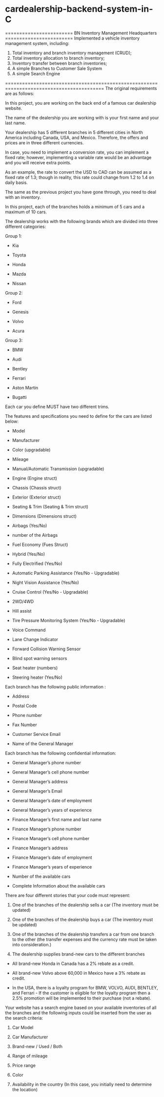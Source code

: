 # cardealership-backend-system-in-C

======================== BN Inventory Management Headquarters ========================
Implemented a vehicle inventory management system, including: 
1. Total inventory and branch inventory management (CRUD);
2. Total inventory allocation to branch inventory;
3. Inventory transfer between branch inventories;
4. A simple Branches to Customer Sale System
5. A simple Search Engine


        

=========================================================================================
The original requirements are as follows:

In this project, you are working on the back end of a famous car dealership website.

The name of the dealership you are working with is your first name and your last name.

Your dealership has 5 different branches in 5 different cities in North America including Canada, USA, and Mexico. Therefore, the offers and prices are in three different currencies.

In case, you need to implement a conversion rate, you can implement a fixed rate; however, implementing a variable rate would be an advantage and you will receive extra points.

As an example, the rate to convert the USD to CAD can be assumed as a fixed rate of 1.3; though in reality, this rate could change from 1.2 to 1.4 on daily basis.

The same as the previous project you have gone through, you need to deal with an inventory.

In this project, each of the branches holds a minimum of 5 cars and a maximum of 10 cars.

The dealership works with the following brands which are divided into three different categories:

Group 1:

- Kia

- Toyota

- Honda

- Mazda

- Nissan



Group 2:

- Ford

- Genesis

- Volvo

- Acura



Group 3:

- BMW

- Audi

- Bentley

- Ferrari

- Aston Martin

- Bugatti



Each car you define MUST have two different trims.



The features and specifications you need to define for the cars are listed below:

- Model

- Manufacturer

- Color (upgradable)

- Mileage

- Manual/Automatic Transmission (upgradable)

- Engine (Engine struct)

- Chassis (Chassis struct)

- Exterior (Exterior struct)

- Seating & Trim (Seating & Trim struct)

- Dimensions (Dimensions struct)

- Airbags (Yes/No)

- number of the Airbags

- Fuel Economy (Fues Struct)

- Hybrid (Yes/No)

- Fully Electrified (Yes/No)

- Automatic Parking Assistance (Yes/No - Upgradable)

- Night Vision Assistance (Yes/No)

- Cruise Control (Yes/No - Upgradable)

- 2WD/4WD

- Hill assist

- Tire Pressure Monitoring System (Yes/No - Upgradable)

- Voice Command

- Lane Change Indicator

- Forward Collision Warning Sensor

- Blind spot warning sensors

- Seat heater (numbers)

- Steering heater (Yes/No)





Each branch has the following public information :

- Address

- Postal Code

- Phone number

- Fax Number

- Customer Service Email

- Name of the General Manager



Each branch has the following confidential information:

- General Manager’s phone number

- General Manager’s cell phone number

- General Manager’s address

- General Manager’s Email

- General Manager’s date of employment

- General Manager’s years of experience

- Finance Manager’s first name and last name

- Finance Manager’s phone number

- Finance Manager’s cell phone number

- Finance Manager’s address

- Finance Manager’s date of employment

- Finance Manager’s years of experience

- Number of the available cars

- Complete Information about the available cars

There are four different stories that your code must represent:

1. One of the branches of the dealership sells a car (The inventory must be updated)

2. One of the branches of the dealership buys a car (The inventory must be updated)

3. One of the branches of the dealership transfers a car from one branch to the other (the transfer expenses and the currency rate must be taken into consideration.)

4. The dealership supplies brand-new cars to the different branches


- All brand-new Honda in Canada has a 2% rebate as a credit.

- All brand-new Volvo above 60,000 in Mexico have a 3% rebate as credit.

- In the USA, there is a loyalty program for BMW, VOLVO, AUDI, BENTLEY, and Ferrari - If the customer is eligible for the loyalty program then a 2.5% promotion will be implemented to their purchase (not a rebate).


Your website has a search engine based on your available inventories of all the branches and the following inputs could be inserted from the user as the search criteria:

1. Car Model

2. Car Manufacturer

3. Brand-new / Used / Both

4. Range of mileage 

5. Price range

6. Color

7. Availability in the country (In this case, you initially need to determine the location)
